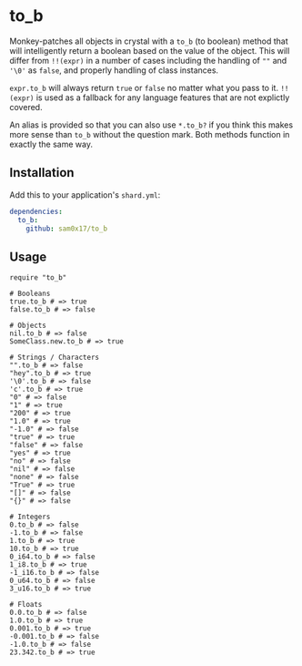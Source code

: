 # to_b

Monkey-patches all objects in crystal with a `to_b` (to boolean) method that will intelligently return
a boolean based on the value of the object. This will differ from `!!(expr)` in a number of cases
including the handling of `""` and `'\0'` as `false`, and properly handling of class instances.

`expr.to_b` will always return `true` or `false` no matter what you pass to it. `!!(expr)` is used
as a fallback for any language features that are not explictly covered.

An alias is provided so that you can also use `*.to_b?` if you think this makes more sense than
`to_b` without the question mark. Both methods function in exactly the same way.

## Installation

Add this to your application's `shard.yml`:

```yaml
dependencies:
  to_b:
    github: sam0x17/to_b
```

## Usage

```crystal
require "to_b"

# Booleans
true.to_b # => true
false.to_b # => false

# Objects
nil.to_b # => false
SomeClass.new.to_b # => true

# Strings / Characters
"".to_b # => false
"hey".to_b # => true
'\0'.to_b # => false
'c'.to_b # => true
"0" # => false
"1" # => true
"200" # => true
"1.0" # => true
"-1.0" # => false
"true" # => true
"false" # => false
"yes" # => true
"no" # => false
"nil" # => false
"none" # => false
"True" # => true
"[]" # => false
"{}" # => false

# Integers
0.to_b # => false
-1.to_b # => false
1.to_b # => true
10.to_b # => true
0_i64.to_b # => false
1_i8.to_b # => true
-1_i16.to_b # => false
0_u64.to_b # => false
3_u16.to_b # => true

# Floats
0.0.to_b # => false
1.0.to_b # => true
0.001.to_b # => true
-0.001.to_b # => false
-1.0.to_b # => false
23.342.to_b # => true
```
